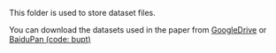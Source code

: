 This folder is used to store dataset files.

You can download the datasets used in the paper from [GoogleDrive](https://drive.google.com/drive/folders/1-dKF9ocY8TahPqlLxLmfWn_ONM6idiFp?usp=sharing) or [BaiduPan (code: bupt)](https://pan.baidu.com/s/1mHskv4vV4NwhgvvKVqtaeA)
